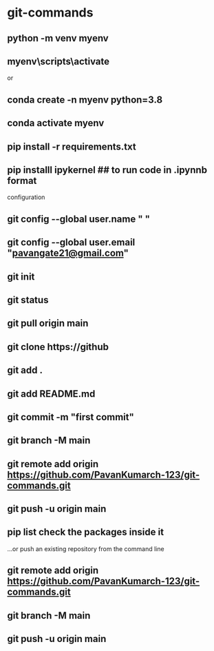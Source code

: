 # git-commands

## python -m venv myenv
## myenv\scripts\activate
or
## conda create -n myenv python=3.8
## conda activate myenv
## pip install -r requirements.txt
## pip installl ipykernel  ##  to run code in .ipynnb format

configuration
## git config --global user.name " "
## git config --global user.email "pavangate21@gmail.com"
## git init
## git status
## git pull origin main
## git clone https://github
## git add .
## git add README.md
## git commit -m "first commit"
## git branch -M main
## git remote add origin https://github.com/PavanKumarch-123/git-commands.git
## git push -u origin main
## pip list  check the packages inside it
…or push an existing repository from the command line
## git remote add origin https://github.com/PavanKumarch-123/git-commands.git
## git branch -M main
## git push -u origin main
